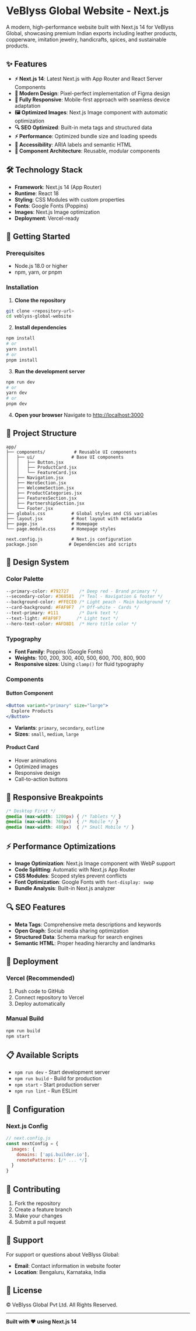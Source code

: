 # VeBlyss Global Website - Next.js

A modern, high-performance website built with Next.js 14 for VeBlyss Global, showcasing premium Indian exports including leather products, copperware, imitation jewelry, handicrafts, spices, and sustainable products.

## ✨ Features

- **⚡ Next.js 14**: Latest Next.js with App Router and React Server Components
- **🎨 Modern Design**: Pixel-perfect implementation of Figma design
- **📱 Fully Responsive**: Mobile-first approach with seamless device adaptation
- **🖼️ Optimized Images**: Next.js Image component with automatic optimization
- **🔍 SEO Optimized**: Built-in meta tags and structured data
- **⚡ Performance**: Optimized bundle size and loading speeds
- **🎯 Accessibility**: ARIA labels and semantic HTML
- **🔧 Component Architecture**: Reusable, modular components

## 🛠️ Technology Stack

- **Framework**: Next.js 14 (App Router)
- **Runtime**: React 18
- **Styling**: CSS Modules with custom properties
- **Fonts**: Google Fonts (Poppins)
- **Images**: Next.js Image optimization
- **Deployment**: Vercel-ready

## 🚀 Getting Started

### Prerequisites

- Node.js 18.0 or higher
- npm, yarn, or pnpm

### Installation

1. **Clone the repository**
```bash
git clone <repository-url>
cd veblyss-global-website
```

2. **Install dependencies**
```bash
npm install
# or
yarn install
# or
pnpm install
```

3. **Run the development server**
```bash
npm run dev
# or
yarn dev
# or
pnpm dev
```

4. **Open your browser**
Navigate to [http://localhost:3000](http://localhost:3000)

## 📁 Project Structure

```
app/
├── components/           # Reusable UI components
│   ├── ui/              # Base UI components
│   │   ├── Button.jsx
│   │   ├── ProductCard.jsx
│   │   └── FeatureCard.jsx
│   ├── Navigation.jsx
│   ├── HeroSection.jsx
│   ├── WelcomeSection.jsx
│   ├── ProductCategories.jsx
│   ├── FeaturesSection.jsx
│   ├── PartnershipSection.jsx
│   └── Footer.jsx
├── globals.css          # Global styles and CSS variables
├── layout.jsx           # Root layout with metadata
├── page.jsx             # Homepage
└── page.module.css      # Homepage styles

next.config.js           # Next.js configuration
package.json            # Dependencies and scripts
```

## 🎨 Design System

### Color Palette
```css
--primary-color: #792727    /* Deep red - Brand primary */
--secondary-color: #368581  /* Teal - Navigation & footer */
--background-color: #FFECE0 /* Light peach - Main background */
--card-background: #FAF9F7  /* Off-white - Cards */
--text-primary: #111        /* Dark text */
--text-light: #FAF9F7      /* Light text */
--hero-text-color: #AFD8D1  /* Hero title color */
```

### Typography
- **Font Family**: Poppins (Google Fonts)
- **Weights**: 100, 200, 300, 400, 500, 600, 700, 800, 900
- **Responsive sizes**: Using `clamp()` for fluid typography

### Components

#### Button Component
```jsx
<Button variant="primary" size="large">
  Explore Products
</Button>
```
- **Variants**: `primary`, `secondary`, `outline`
- **Sizes**: `small`, `medium`, `large`

#### Product Card
- Hover animations
- Optimized images
- Responsive design
- Call-to-action buttons

## 📱 Responsive Breakpoints

```css
/* Desktop First */
@media (max-width: 1200px) { /* Tablets */ }
@media (max-width: 768px)  { /* Mobile */ }
@media (max-width: 480px)  { /* Small Mobile */ }
```

## ⚡ Performance Optimizations

- **Image Optimization**: Next.js Image component with WebP support
- **Code Splitting**: Automatic with Next.js App Router
- **CSS Modules**: Scoped styles prevent conflicts
- **Font Optimization**: Google Fonts with `font-display: swap`
- **Bundle Analysis**: Built-in Next.js analyzer

## 🔍 SEO Features

- **Meta Tags**: Comprehensive meta descriptions and keywords
- **Open Graph**: Social media sharing optimization
- **Structured Data**: Schema markup for search engines
- **Semantic HTML**: Proper heading hierarchy and landmarks

## 🚀 Deployment

### Vercel (Recommended)
1. Push code to GitHub
2. Connect repository to Vercel
3. Deploy automatically

### Manual Build
```bash
npm run build
npm start
```

## 📋 Available Scripts

- `npm run dev` - Start development server
- `npm run build` - Build for production
- `npm start` - Start production server
- `npm run lint` - Run ESLint

## 🔧 Configuration

### Next.js Config
```javascript
// next.config.js
const nextConfig = {
  images: {
    domains: ['api.builder.io'],
    remotePatterns: [/* ... */]
  }
}
```

## 🤝 Contributing

1. Fork the repository
2. Create a feature branch
3. Make your changes
4. Submit a pull request

## 📧 Support

For support or questions about VeBlyss Global:
- **Email**: Contact information in website footer
- **Location**: Bengaluru, Karnataka, India

## 📄 License

© VeBlyss Global Pvt Ltd. All Rights Reserved.

---

**Built with ❤️ using Next.js 14**
